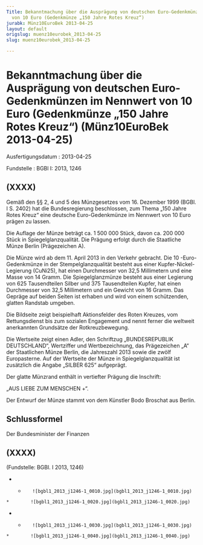```yaml
---
Title: Bekanntmachung über die Ausprägung von deutschen Euro-Gedenkmünzen im Nennwert
  von 10 Euro (Gedenkmünze „150 Jahre Rotes Kreuz“)
jurabk: Münz10EuroBek 2013-04-25
layout: default
origslug: muenz10eurobek_2013-04-25
slug: muenz10eurobek_2013-04-25

---
```


# Bekanntmachung über die Ausprägung von deutschen Euro-Gedenkmünzen im Nennwert von 10 Euro (Gedenkmünze „150 Jahre Rotes Kreuz“) (Münz10EuroBek 2013-04-25)

Ausfertigungsdatum
:   2013-04-25

Fundstelle
:   BGBl I: 2013, 1246


## (XXXX)

Gemäß den §§ 2, 4 und 5 des Münzgesetzes vom 16. Dezember 1999 (BGBl.
I S. 2402) hat die Bundesregierung beschlossen, zum Thema „150 Jahre
Rotes Kreuz“ eine deutsche Euro-Gedenkmünze im Nennwert von 10 Euro
prägen zu lassen.

Die Auflage der Münze beträgt ca. 1 500 000 Stück, davon ca. 200 000
Stück in Spiegelglanzqualität. Die Prägung erfolgt durch die
Staatliche Münze Berlin (Prägezeichen A).

Die Münze wird ab dem 11. April 2013 in den Verkehr gebracht. Die 10
-Euro-Gedenkmünze in der Stempelglanzqualität besteht aus einer
Kupfer-Nickel-Legierung (CuNi25), hat einen Durchmesser von 32,5
Millimetern und eine Masse von 14 Gramm. Die Spiegelglanzmünze besteht
aus einer Legierung von 625 Tausendteilen Silber und 375 Tausendteilen
Kupfer, hat einen Durchmesser von 32,5 Millimetern und ein Gewicht von
16 Gramm. Das Gepräge auf beiden Seiten ist erhaben und wird von einem
schützenden, glatten Randstab umgeben.

Die Bildseite zeigt beispielhaft Aktionsfelder des Roten Kreuzes, vom
Rettungsdienst bis zum sozialen Engagement und nennt ferner die
weltweit anerkannten Grundsätze der Rotkreuzbewegung.

Die Wertseite zeigt einen Adler, den Schriftzug „BUNDESREPUBLIK
DEUTSCHLAND“, Wertziffer und Wertbezeichnung, das Prägezeichen „A“ der
Staatlichen Münze Berlin, die Jahreszahl 2013 sowie die zwölf
Europasterne. Auf der Wertseite der Münze in Spiegelglanzqualität ist
zusätzlich die Angabe „SILBER 625“ aufgeprägt.

Der glatte Münzrand enthält in vertiefter Prägung die Inschrift:

„AUS LIEBE ZUM MENSCHEN +“.

Der Entwurf der Münze stammt von dem Künstler Bodo Broschat aus
Berlin.


## Schlussformel

Der Bundesminister der Finanzen


## (XXXX)

(Fundstelle: BGBl. I 2013, 1246)


*    *        ![bgbl1_2013_j1246-1_0010.jpg](bgbl1_2013_j1246-1_0010.jpg)
    *        ![bgbl1_2013_j1246-1_0020.jpg](bgbl1_2013_j1246-1_0020.jpg)

*    *        ![bgbl1_2013_j1246-1_0030.jpg](bgbl1_2013_j1246-1_0030.jpg)
    *        ![bgbl1_2013_j1246-1_0040.jpg](bgbl1_2013_j1246-1_0040.jpg)


